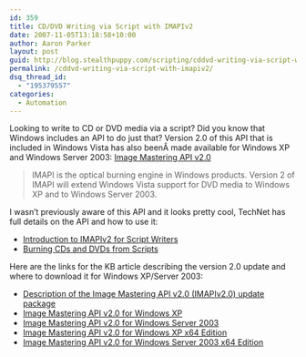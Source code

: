 ```yaml
---
id: 359
title: CD/DVD Writing via Script with IMAPIv2
date: 2007-11-05T13:18:58+10:00
author: Aaron Parker
layout: post
guid: http://blog.stealthpuppy.com/scripting/cddvd-writing-via-script-with-imapiv2
permalink: /cddvd-writing-via-script-with-imapiv2/
dsq_thread_id:
  - "195379557"
categories:
  - Automation
---
```

Looking to write to CD or DVD media via a script? Did you know that Windows includes an API to do just that? Version 2.0 of this API that is included in Windows Vista has also beenÂ made available for Windows XP and Windows Server 2003: [Image Mastering API v2.0](http://www.microsoft.com/technet/scriptcenter/newswire/imapi2xp.mspx)

> IMAPI is the optical burning engine in Windows products. Version 2 of IMAPI will extend Windows Vista support for DVD media to Windows XP and to Windows Server 2003.

I wasn&#8217;t previously aware of this API and it looks pretty cool, TechNet has full details on the API and how to use it:

  * [Introduction to IMAPIv2 for Script Writers](http://www.microsoft.com/technet/scriptcenter/topics/imapi/imapi2-1.mspx)
  * [Burning CDs and DVDs from Scripts](http://www.microsoft.com/technet/scriptcenter/topics/imapi/imapi2-2.mspx)

Here are the links for the KB article describing the version 2.0 update and where to download it for Windows XP/Server 2003:

  * [Description of the Image Mastering API v2.0 (IMAPIv2.0) update package](http://support.microsoft.com/?kbid=932716)
  * [Image Mastering API v2.0 for Windows XP](http://www.microsoft.com/downloads/details.aspx?FamilyID=b5f726f1-4ace-455d-bad7-abc4dd2f147b&DisplayLang=en)
  * [Image Mastering API v2.0 for Windows Server 2003](http://www.microsoft.com/downloads/details.aspx?FamilyID=fe4770f5-91fa-4390-920a-f4d45c67923c&DisplayLang=en)
  * [Image Mastering API v2.0 for Windows XP x64 Edition](http://www.microsoft.com/downloads/details.aspx?FamilyID=5b91629c-3150-47c0-b4ee-de18dd30a61c&DisplayLang=en) 
  * [Image Mastering API v2.0 for Windows Server 2003 x64 Edition](http://www.microsoft.com/downloads/details.aspx?FamilyID=316584fa-a268-4208-9050-137f59de89e9&DisplayLang=en)